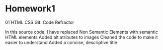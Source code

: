 # Homework1
01 HTML CSS Git: Code Refractor

In this source code, 
I have replaced Non Semantic Elements with semantic HTML elements
Added alt atributes to images
Cleaned the code to make it easier to understand
Added a concise, descriptive title

